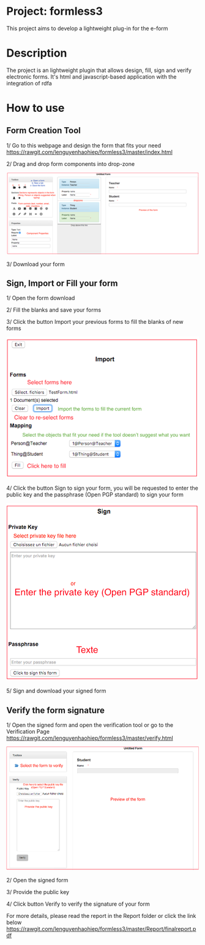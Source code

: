 # Project: formless3
This project aims to develop a lightweight plug-in for the e-form

# Description
The project is an lightweight plugin that allows design, fill, sign and verify electronic forms. It's html and javascript-based application with the integration of rdfa

# How to use
## Form Creation Tool
1/ Go to this webpage and design the form that fits your need  
https://rawgit.com/lenguyenhaohiep/formless3/master/index.html

2/ Drag and drop form components into drop-zone   

![GitHub Logo](https://raw.githubusercontent.com/lenguyenhaohiep/formless3/master/Screenshots/create.png)

3/ Download your form

## Sign, Import or Fill your form
1/ Open the form download

2/ Fill the blanks and save your forms

3/ Click the button Import your previous forms to fill the blanks of new forms

![GitHub Logo](https://raw.githubusercontent.com/lenguyenhaohiep/formless3/master/Screenshots/import.png)

4/ Click the button Sign to sign your form, you will be requested to enter the public key and the passphrase (Open PGP standard) 
to sign your form

![GitHub Logo](https://raw.githubusercontent.com/lenguyenhaohiep/formless3/master/Screenshots/sign.png)

5/ Sign and download your signed form

## Verify the form signature
1/ Open the signed form and open the verification tool or go to the Verification Page 
https://rawgit.com/lenguyenhaohiep/formless3/master/verify.html

![GitHub Logo](https://raw.githubusercontent.com/lenguyenhaohiep/formless3/master/Screenshots/verify.png)

2/ Open the signed form

3/ Provide the public key

4/ Click button Verify to verify the signature of your form

For more details, please read the report in the Report folder or click the link below
https://rawgit.com/lenguyenhaohiep/formless3/master/Report/finalreport.pdf

